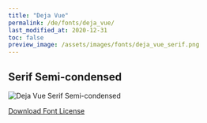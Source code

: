 ```yaml
---
title: "Deja Vue"
permalink: /de/fonts/deja_vue/
last_modified_at: 2020-12-31
toc: false
preview_image: /assets/images/fonts/deja_vue_serif.png
---
```

## Serif Semi-condensed

![Deja Vue Serif Semi-condensed](/assets/images/fonts/deja_vue_serif.png)

[Download Font License](https://github.com/inkstitch/inkstitch/tree/main/fonts/dejavuefont/LICENSE)
